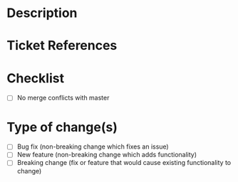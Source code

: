 # Description

# Ticket References

# Checklist
- [ ] No merge conflicts with master

# Type of change(s)
- [ ] Bug fix (non-breaking change which fixes an issue)
- [ ] New feature (non-breaking change which adds functionality)
- [ ] Breaking change (fix or feature that would cause existing functionality to change)